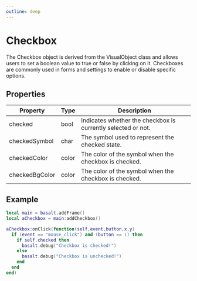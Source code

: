 ```yaml
---
outline: deep
---
```


# Checkbox

The Checkbox object is derived from the VisualObject class and allows users to set a boolean value to true or false by clicking on it. Checkboxes are commonly used in forms and settings to enable or disable specific options.

## Properties

|Property|Type|Description|
|---|---|---|
|checked|bool|Indicates whether the checkbox is currently selected or not.
|checkedSymbol|char|The symbol used to represent the checked state.
|checkedColor|color|The color of the symbol when the checkbox is checked.
|checkedBgColor|color|The color of the symbol when the checkbox is checked.

## Example

```lua
local main = basalt.addFrame()
local aCheckbox = main:addCheckbox()

aCheckbox:onClick(function(self,event,button,x,y)
  if (event == "mouse_click") and (button == 1) then
    if self.checked then
      basalt.debug("Checkbox is checked!")
    else
      basalt.debug("Checkbox is unchecked!")
    end
  end
end)
```

